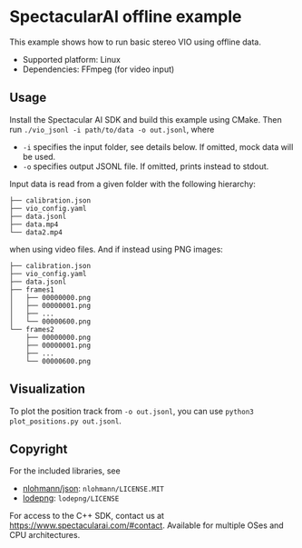 # SpectacularAI offline example

This example shows how to run basic stereo VIO using offline data.

* Supported platform: Linux
* Dependencies: FFmpeg (for video input)

## Usage

Install the Spectacular AI SDK and build this example using CMake. Then run `./vio_jsonl -i path/to/data -o out.jsonl`, where

* `-i` specifies the input folder, see details below. If omitted, mock data will be used.
* `-o` specifies output JSONL file. If omitted, prints instead to stdout.

Input data is read from a given folder with the following hierarchy:

```
├── calibration.json
├── vio_config.yaml
├── data.jsonl
├── data.mp4
└── data2.mp4
```

when using video files. And if instead using PNG images:

```
├── calibration.json
├── vio_config.yaml
├── data.jsonl
├── frames1
│   ├── 00000000.png
│   ├── 00000001.png
│   ├── ...
│   └── 00000600.png
└── frames2
    ├── 00000000.png
    ├── 00000001.png
    ├── ...
    └── 00000600.png
```

## Visualization

To plot the position track from `-o out.jsonl`, you can use `python3 plot_positions.py out.jsonl`.

## Copyright

For the included libraries, see
* [nlohmann/json](https://github.com/nlohmann/json): `nlohmann/LICENSE.MIT`
* [lodepng](https://lodev.org/lodepng/): `lodepng/LICENSE`

For access to the C++ SDK, contact us at <https://www.spectacularai.com/#contact>.
Available for multiple OSes and CPU architectures.
